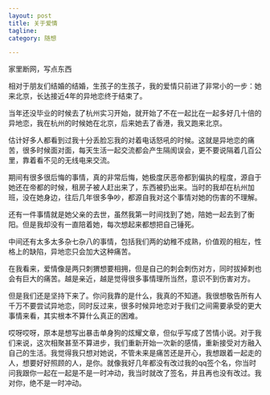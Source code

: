 ```yaml
---
layout: post
title: 关于爱情
tagline: 
category: 随想

---
```


家里断网，写点东西

相对于朋友们结婚的结婚，生孩子的生孩子，我的爱情只前进了非常小的一步：她来北京，长达接近4年的异地恋终于结束了。

当年还没毕业的时候去了杭州实习开始，就开始了不在一起比在一起多好几十倍的异地恋，我在杭州的时候她在北京，后来她去了香港，我又跑来北京。

估计好多人都看到过我十分丢脸忘我的对着电话怒吼的时候。这就是异地恋的痛苦，很多时候面对面，每天生活一起交流都会产生隔阂误会，更不要说隔着几百公里，靠着看不见的无线电来交流。

期间有很多很后悔的事情，真的非常后悔，她极度厌恶帝都到偏执的程度，源自于她还在帝都的时候，租房子被人赶出来了，东西被扔出来。当时的我却在杭州加班，没在她身边，往后几年很多争吵，都源自我对这个事情对她的伤害的不理解。

还有一件事情就是她父亲的去世，虽然我第一时间找到了她，陪她一起去到了衡阳。但是我却没有一直陪着她，每次想起来都想把自己锤死。

中间还有太多太多杂七杂八的事情，包括我们两的幼稚不成熟，价值观的相左，性格上的缺陷，异地恋只会加大这种痛苦。

在我看来，爱情像是两只刺猬想要相拥，但是自己的刺会刺伤对方，同时拔掉刺也会有巨大的痛苦。越是亲近，越是觉得很多事情理所当然，意识不到伤害对方。

但是我们还是坚持下来了。你问我靠的是什么，我真的不知道。我很想敬告所有人千万不要尝试异地恋，同时反过来，很多时候异地恋对于我们之间需要承受的更大事情来看，其实根本不算什么真正的困难。

哎呀哎呀，原本是想写出暴击单身狗的炫耀文章，但似乎写成了苦情小说。对于我们来说，这次相聚甚至不算进步，我们重新开始一次新的感情，重新接受对方融入自己的生活。我觉得我只想对她说，不管未来是痛苦还是开心，我想跟着一起走的人，想要好好照顾的人，是你。就像我好几年都没有改过我的qq签个名，你当时问我跟你一起在一起是不是一时冲动，我当时就改了签名，并且再也没有改过。我对你，绝不是一时冲动。